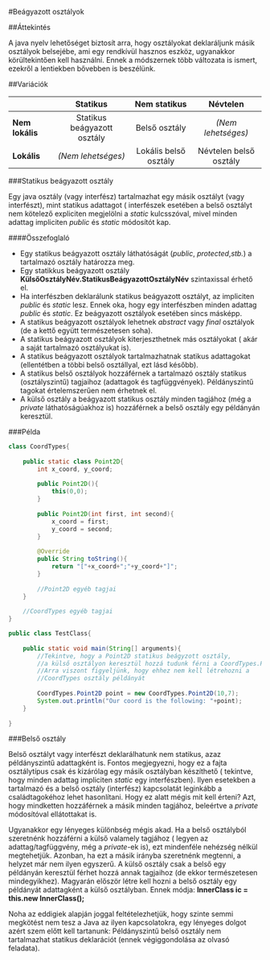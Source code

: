 #Beágyazott osztályok

##Áttekintés

A java nyelv lehetőséget biztosít arra, hogy osztályokat deklaráljunk másik osztályok belsejébe, ami egy rendkívül hasznos eszköz, ugyanakkor körültekintően kell használni. Ennek a módszernek több változata is ismert, ezekről a lentiekben bővebben is beszélünk.

##Variációk

|                 | Statikus                    | Nem statikus                     | Névtelen               |
| --------------- | :-------------------------: |  :-----------------------------: | :--------------------: |
| **Nem lokális** | Statikus beágyazott osztály | Belső osztály                    | *(Nem lehetséges)*     |
| **Lokális**     | *(Nem lehetséges)*          | Lokális belső osztály            | Névtelen belső osztály |

###Statikus beágyazott osztály

Egy java osztály (vagy interfész) tartalmazhat egy másik osztályt (vagy interfészt), mint statikus adattagot ( interfészek esetében a belső osztályt nem kötelező expliciten megjelölni a *static* kulcsszóval, mivel minden adattag impliciten *public* és *static* módosítót kap.

####Összefoglaló
  * Egy statikus beágyazott osztály láthatóságát (*public*, *protected*,*stb.*) a tartalmazó osztály határozza meg.
  * Egy statikkus beágyazott osztály **KülsőOsztályNév.StatikusBeágyazottOsztályNév** szintaxissal érhető el.
  * Ha interfészben deklarálunk statikus beágyazott osztályt, az impliciten *public* és *static* lesz. Ennek oka, hogy egy interfészben minden adattag *public* és *static*. Ez beágyazott osztályok esetében sincs másképp.
  * A statikus beágyazott osztályok lehetnek *abstract* vagy *final* osztályok (de a kettő együtt természetesen soha).
  * A statikus beágyazott osztályok kiterjeszthetnek más osztályokat ( akár a saját tartalmazó osztályukat is).
  * A statikus beágyazott osztályok tartalmazhatnak statikus adattagokat (ellentétben a többi belső osztállyal, ezt lásd később).
  * A statikus belső osztályok hozzáférnek a tartalmazó osztály statikus (osztályszintű) tagjaihoz (adattagok és tagfüggvények). Példányszintű tagokat értelemszerűen nem érhetnek el.
  * A külső osztály a beágyazott statikus osztály minden tagjához (még a *private* láthatóságúakhoz is) hozzáférnek a belső osztály egy példányán keresztül.
  
###Példa

```java
class CoordTypes{
	
	public static class Point2D{
		int x_coord, y_coord;
		
		public Point2D(){
			this(0,0);
		}
		
		public Point2D(int first, int second){
			x_coord = first;
			y_coord = second;
		}
		
		@Override
		public String toString(){
			return "["+x_coord+";"+y_coord+"]";
		}
		
		//Point2D egyéb tagjai
	}
	
	//CoordTypes egyéb tagjai
}

public class TestClass{
	
	public static void main(String[] arguments){
		//Tekintve, hogy a Point2D statikus beágyzott osztály,
		//a külső osztályon keresztül hozzá tudunk férni a CoordTypes.Point2D szintaxissal.
		//Arra viszont figyeljünk, hogy ehhez nem kell létrehozni a
		//CoordTypes osztály példányát
		
		CoordTypes.Point2D point = new CoordTypes.Point2D(10,7);
		System.out.println("Our coord is the following: "+point);
	}
	
}
```

###Belső osztály

Belső osztályt vagy interfészt deklarálhatunk nem statikus, azaz példányszintű adattagként is. Fontos megjegyezni, hogy ez a fajta osztálytípus csak és kizárólag egy másik osztályban készíthető ( tekintve, hogy minden adattag impliciten *static* egy interfészben).
Ilyen esetekben a tartalmazó és a belső osztály (interfész) kapcsolatát leginkább a családtagokéhoz lehet hasonlítani. Hogy ez alatt mégis mit kell érteni? Azt, hogy mindketten hozzáférnek a másik minden tagjához, beleértve a *private* módosítóval ellátottakat is. 

Ugyanakkor egy lényeges különbség mégis akad.
Ha a belső osztályból szeretnénk hozzáférni a külső valamely tagjához ( legyen az adattag/tagfüggvény, még a *private*-ek is), ezt mindenféle nehézség nélkül megtehetjük. Azonban, ha ezt a másik irányba szeretnénk megtenni, a helyzet már nem ilyen egyszerű. A külső osztály csak a belső egy példányán keresztül férhet hozzá annak tagjaihoz (de ekkor természetesen mindegyikhez). Magyarán először létre kell hozni a belső osztály egy példányát adattagként a külső osztályban. Ennek módja: **InnerClass ic = this.new InnerClass();**

Noha az eddigiek alapján joggal feltételezhetjük, hogy szinte semmi megkötést nem tesz a Java az ilyen kapcsolatokra, egy lényeges dolgot azért szem előtt kell tartanunk: Példányszintű belső osztály nem tartalmazhat statikus deklarációt (ennek végiggondolása az olvasó feladata).
